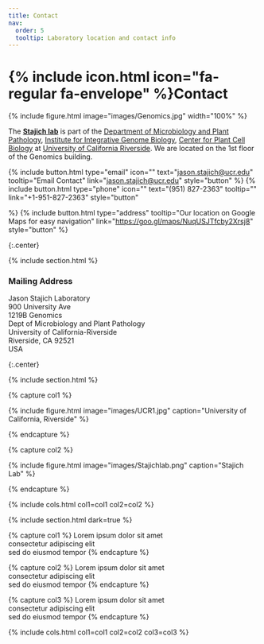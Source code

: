 ```yaml
---
title: Contact
nav:
  order: 5
  tooltip: Laboratory location and contact info
---
```


# {% include icon.html icon="fa-regular fa-envelope" %}Contact

{% include figure.html image="images/Genomics.jpg" width="100%" %}

The [**Stajich lab**](https://lab.stajich.org) is part of the [Department of Microbiology and Plant Pathology](https://microplantpath.ucr.edu), [Institute for Integrative Genome Biology](https://iigb.ucr.edu), [Center for Plant Cell Biology](https://cepceb.ucr.edu) at [University of California Riverside](https://ucr.edu). We are located on the 1st floor of the Genomics building.

{%
  include button.html
  type="email"
  icon=""
  text="jason.stajich@ucr.edu"
  tooltip="Email Contact"
  link="jason.stajich@ucr.edu"
  style="button"
%}
{%
  include button.html
  type="phone"
  icon=""
  text="(951) 827-2363"
  tooltip=""
  link="+1-951-827-2363"
  style="button"

%}
{%
  include button.html
  type="address"
  tooltip="Our location on Google Maps for easy navigation"
  link="https://goo.gl/maps/NuqUSJTfcby2Xrsj8"
  style="button"
%}

{:.center}

{% include section.html %}

### <i class="fas fa-mail-bulk"></i>Mailing Address

Jason Stajich Laboratory <br>
900 University Ave <br>
1219B Genomics <br>
Dept of Microbiology and Plant Pathology <br>
University of California-Riverside <br>
Riverside, CA 92521 <br>
USA

{:.center}

{% include section.html %}

{% capture col1 %}

{%
  include figure.html
  image="images/UCR1.jpg"
  caption="University of California, Riverside"
%}

{% endcapture %}

{% capture col2 %}

{%
  include figure.html
  image="images/Stajichlab.png"
  caption="Stajich Lab"
%}

{% endcapture %}

{% include cols.html col1=col1 col2=col2 %}

{% include section.html dark=true %}

{% capture col1 %}
Lorem ipsum dolor sit amet  
consectetur adipiscing elit  
sed do eiusmod tempor
{% endcapture %}

{% capture col2 %}
Lorem ipsum dolor sit amet  
consectetur adipiscing elit  
sed do eiusmod tempor
{% endcapture %}

{% capture col3 %}
Lorem ipsum dolor sit amet  
consectetur adipiscing elit  
sed do eiusmod tempor
{% endcapture %}

{% include cols.html col1=col1 col2=col2 col3=col3 %}
